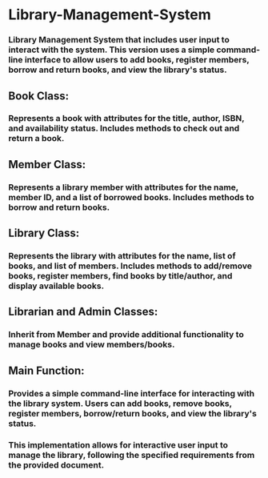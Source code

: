 # Library-Management-System

### Library Management System that includes user input to interact with the system. This version uses a simple command-line interface to allow users to add books, register members, borrow and return books, and view the library's status.


## Book Class: 
### Represents a book with attributes for the title, author, ISBN, and availability status. Includes methods to check out and return a book.
## Member Class: 
### Represents a library member with attributes for the name, member ID, and a list of borrowed books. Includes methods to borrow and return books.
## Library Class: 
### Represents the library with attributes for the name, list of books, and list of members. Includes methods to add/remove books, register members, find books by title/author, and display available books.
## Librarian and Admin Classes: 
### Inherit from Member and provide additional functionality to manage books and view members/books.
## Main Function: 
### Provides a simple command-line interface for interacting with the library system. Users can add books, remove books, register members, borrow/return books, and view the library's status.

### This implementation allows for interactive user input to manage the library, following the specified requirements from the provided document.
